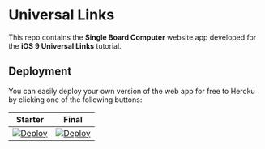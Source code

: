 # Universal Links

This repo contains the **Single Board Computer** website app developed for the **iOS 9 Universal Links** tutorial.

## Deployment

You can easily deploy your own version of the web app for free to Heroku by clicking one of the following buttons:

| Starter | Final |
|---------|-------|
| [![Deploy](https://www.herokucdn.com/deploy/button.svg)](https://heroku.com/deploy?template=https://github.com/tandinhle/universal-links/tree/starter) | [![Deploy](https://www.herokucdn.com/deploy/button.svg)](https://heroku.com/deploy?template=https://github.com/tandinhle/universal-links/tree/final) |
